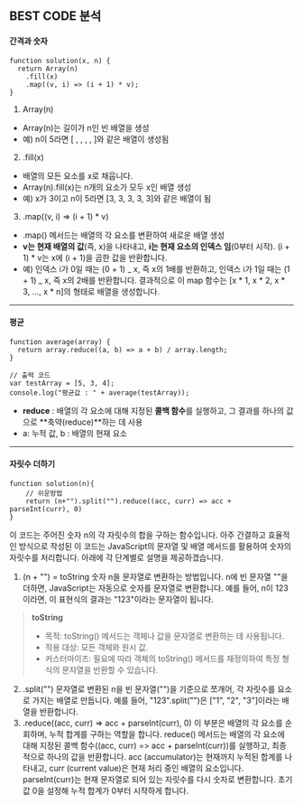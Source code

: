 ## BEST CODE 분석

#### 간격과 숫자

```
function solution(x, n) {
  return Array(n)
    .fill(x)
    .map((v, i) => (i + 1) * v);
}
```

1. Array(n)

- Array(n)는 길이가 n인 빈 배열을 생성
- 예) n이 5라면 [ , , , , ]와 같은 배열이 생성됨

2. .fill(x)

- 배열의 모든 요소를 x로 채웁니다.
- Array(n).fill(x)는 n개의 요소가 모두 x인 배열 생성
- 예) x가 3이고 n이 5라면 [3, 3, 3, 3, 3]와 같은 배열이 됨

3. .map((v, i) => (i + 1) \* v)

- .map() 메서드는 배열의 각 요소를 변환하여 새로운 배열 생성
- **v는 현재 배열의 값**(즉, x)을 나타내고, **i는 현재 요소의 인덱스 임**(0부터 시작).
  (i + 1) \* v는 x에 (i + 1)을 곱한 값을 반환합니다.
- 예) 인덱스 i가 0일 때는 (0 + 1) _ x, 즉 x의 1배를 반환하고, 인덱스 i가 1일 때는 (1 + 1) _ x, 즉 x의 2배를 반환합니다.
  결과적으로 이 map 함수는 [x * 1, x * 2, x * 3, ..., x * n]의 형태로 배열을 생성합니다.

---

#### 평균

```
function average(array) {
  return array.reduce((a, b) => a + b) / array.length;
}

// 출력 코드
var testArray = [5, 3, 4];
console.log("평균값 : " + average(testArray));
```

- **reduce** : 배열의 각 요소에 대해 지정된 **콜백 함수**를 실행하고, 그 결과를 하나의 값으로 **축약(reduce)**하는 데 사용
- a: 누적 값, b : 배열의 현재 요소

---

#### 자릿수 더하기

```
function solution(n){
    // 쉬운방법
    return (n+"").split("").reduce((acc, curr) => acc + parseInt(curr), 0)
}
```

이 코드는 주어진 숫자 n의 각 자릿수의 합을 구하는 함수입니다. 아주 간결하고 효율적인 방식으로 작성된 이 코드는 JavaScript의 문자열 및 배열 메서드를 활용하여 숫자의 자릿수를 처리합니다. 아래에 각 단계별로 설명을 제공하겠습니다.

1. (n + "") = toString
   숫자 n을 문자열로 변환하는 방법입니다. n에 빈 문자열 ""을 더하면, JavaScript는 자동으로 숫자를 문자열로 변환합니다.
   예를 들어, n이 123이라면, 이 표현식의 결과는 "123"이라는 문자열이 됩니다.
  > **toString**
  > 
  > - 목적: toString() 메서드는 객체나 값을 문자열로 변환하는 데 사용됩니다.
  > - 적용 대상: 모든 객체와 원시 값.
  > - 커스터마이즈: 필요에 따라 객체의 toString() 메서드를 재정의하여 특정 형식의 문자열을 반환할 수 있습니다.
2. .split("")
   문자열로 변환된 n을 빈 문자열("")을 기준으로 쪼개어, 각 자릿수를 요소로 가지는 배열로 만듭니다.
   예를 들어, "123".split("")은 ["1", "2", "3"]이라는 배열을 반환합니다.
3. .reduce((acc, curr) => acc + parseInt(curr), 0)
   이 부분은 배열의 각 요소를 순회하며, 누적 합계를 구하는 역할을 합니다.
   reduce() 메서드는 배열의 각 요소에 대해 지정된 콜백 함수((acc, curr) => acc + parseInt(curr))를 실행하고, 최종적으로 하나의 값을 반환합니다.
   acc (accumulator)는 현재까지 누적된 합계를 나타내고, curr (current value)은 현재 처리 중인 배열의 요소입니다.
   parseInt(curr)는 현재 문자열로 되어 있는 자릿수를 다시 숫자로 변환합니다.
   초기값 0을 설정해 누적 합계가 0부터 시작하게 합니다.
